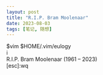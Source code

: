 ```yaml
---
layout: post
title: "R.I.P. Bram Moolenaar"
date: 2023-08-03
tags: [笔记, 随想]
---
```


$vim $HOME/.vim/eulogy\
i\
R.I.P. Bram Moolenaar (1961 – 2023)\
[esc]:wq